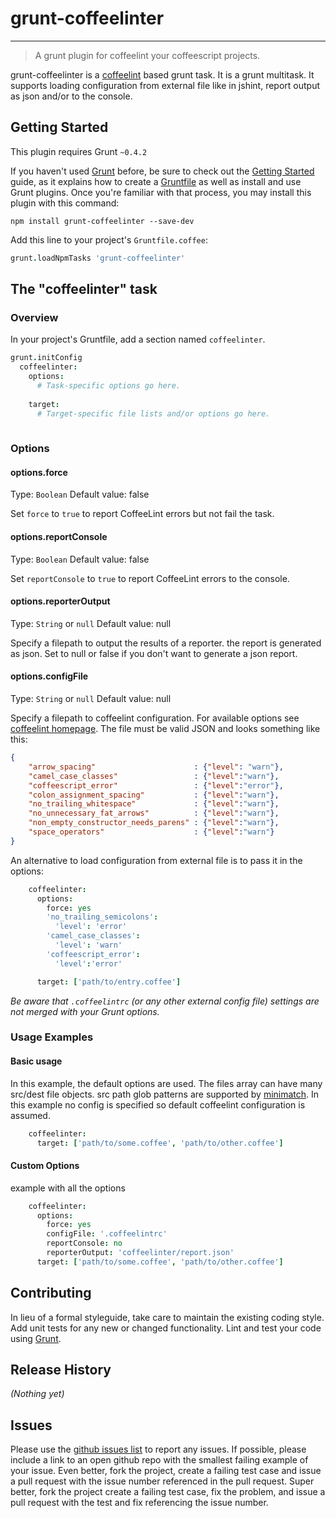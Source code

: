 # grunt-coffeelinter
--------------------------------

> A grunt plugin for coffeelint your coffeescript projects.

grunt-coffeelinter is a [coffeelint](http://www.coffeelint.org) based grunt task. It is a grunt multitask. It supports loading configuration from external file like in jshint, report output as json and/or to the console.


## Getting Started
This plugin requires Grunt `~0.4.2`

If you haven't used [Grunt](http://gruntjs.com/) before, be sure to check out the [Getting Started](http://gruntjs.com/getting-started) guide, as it explains how to create a [Gruntfile](http://gruntjs.com/sample-gruntfile) as well as install and use Grunt plugins. Once you're familiar with that process, you may install this plugin with this command:

```shell
npm install grunt-coffeelinter --save-dev
```

Add this line to your project's `Gruntfile.coffee`:

```coffee
grunt.loadNpmTasks 'grunt-coffeelinter'
```

## The "coffeelinter" task

### Overview
In your project's Gruntfile, add a section named `coffeelinter`.

```coffee
grunt.initConfig
  coffeelinter: 
    options: 
      # Task-specific options go here.
   
    target: 
      # Target-specific file lists and/or options go here.
    
```

### Options

#### options.force
Type: `Boolean`
Default value: false

Set `force` to `true` to report CoffeeLint errors but not fail the task.


#### options.reportConsole
Type: `Boolean`
Default value: false

Set `reportConsole` to `true` to report CoffeeLint errors to the console.


#### options.reporterOutput
Type: `String` or `null`
Default value: null

Specify a filepath to output the results of a reporter. the report is generated as json. 
Set to null or false if you don't want to generate a json report.


#### options.configFile
Type: `String` or `null`
Default value: null

Specify a filepath to coffeelint configuration. For available options see [coffeelint homepage](http://www.coffeelint.org/#options).
The file must be valid JSON and looks something like this:

```json
{
    "arrow_spacing"                      : {"level": "warn"},
    "camel_case_classes"                 : {"level":"warn"},
    "coffeescript_error"                 : {"level":"error"},
    "colon_assignment_spacing"           : {"level":"warn"},
    "no_trailing_whitespace"             : {"level":"warn"},
    "no_unnecessary_fat_arrows"          : {"level":"warn"},
    "non_empty_constructor_needs_parens" : {"level":"warn"},
    "space_operators"                    : {"level":"warn"}
}
```

An alternative to load configuration from external file is to pass it in the options:

```coffee
    coffeelinter:
      options:
        force: yes
        'no_trailing_semicolons':
          'level': 'error'
        'camel_case_classes':                 
          'level': 'warn'
        'coffeescript_error':                 
          'level':'error'

      target: ['path/to/entry.coffee']
```
*Be aware that `.coffeelintrc` (or any other external config file) settings are not merged with your Grunt options.*

### Usage Examples

#### Basic usage
In this example, the default options are used. The files array can have many src/dest file objects. src path glob patterns are supported by [minimatch](https://github.com/isaacs/minimatch). In this example no config is specified so default coffeelint configuration is assumed.

```coffee
    coffeelinter:
      target: ['path/to/some.coffee', 'path/to/other.coffee']
```

#### Custom Options
example with all the options
```coffee
    coffeelinter:
      options:
        force: yes
        configFile: '.coffeelintrc'
        reportConsole: no
        reporterOutput: 'coffeelinter/report.json'
      target: ['path/to/some.coffee', 'path/to/other.coffee']
```

## Contributing
In lieu of a formal styleguide, take care to maintain the existing coding style. Add unit tests for any new or changed functionality. Lint and test your code using [Grunt](http://gruntjs.com/).

## Release History
_(Nothing yet)_

## Issues
Please use the [github issues list](https://github.com/xl8/grunt-coffeelinter/issues) to report any issues. If possible, please include a link to an open github repo with the smallest failing example of your issue. Even better, fork the project, create a failing test case and issue a pull request with the issue number referenced in the pull request. Super better, fork the project create a failing test case, fix the problem, and issue a pull request with the test and fix referencing the issue number. 

